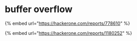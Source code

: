 # buffer overflow

{% embed url="https://hackerone.com/reports/778610" %}

{% embed url="https://hackerone.com/reports/1180252" %}





